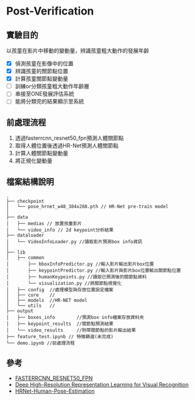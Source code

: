 # Post-Verification

## 實驗目的
以孩童在影片中移動的變動量，辨識孩童粗大動作的發展年齡
- [x] 偵測孩童在影像中的位置
- [x] 辨識孩童的關節點位置
- [x] 計算孩童關節點變動量
- [ ] 訓練or分類孩童粗大動作年齡層
- [ ] 串接至ONE發展評估系統
- [ ] 能將分類完的結果顯示至系統

## 前處理流程

1. 透過fasterrcnn_resnet50_fpn預測人體關節點
2. 取得人體位置後透過HR-Net預測人體關節點
3. 計算人體關節點變動量
4. 將正規化變動量

## 檔案結構說明
```
.
├── checkpoint
│   └── pose_hrnet_w48_384x288.pth // HR-Net pre-train model
│
├── data
│   ├── medias // 放置孩童影片
│   └── video_info // 2d keypoint分析結果
├── dataloader
│   └── VideoInfoLoader.py //讀取影片預測box info資訊
│   
├── lib
│   ├── common 
│       ├── bboxInfoPredictor.py //輸入影片輸出影片box位置
│       ├── keypointPredictor.py //輸入影片與影片box位置輸出關節點位置
│       ├── humanKeypoints.py //讀取已預測後的關節點資料
│       └── visualization.py //將關節點視覺化
│   ├── config  //處理模型與存放位置設定檔案
│   ├── core    //
│   ├── models  //HR-NET model
│   └── utils   //
├── output
│   ├── boxes_info        //預測box info檔案存放資料夾
│   ├── keypoint_results  //關節點預測結果
│   └── video_results     //附帶關節點的影片輸出結果
├── feature_test.ipynb // 特徵篩選(未完成) 
└── demo.ipynb //前處理流程
```

## 參考
* [FASTERRCNN_RESNET50_FPN](https://pytorch.org/vision/main/models/generated/torchvision.models.detection.fasterrcnn_resnet50_fpn.html)
* [Deep High-Resolution Representation Learning
for Visual Recognition](https://arxiv.org/pdf/1908.07919.pdf)
* [HRNet-Human-Pose-Estimation](https://github.com/HRNet/HRNet-Human-Pose-Estimation)